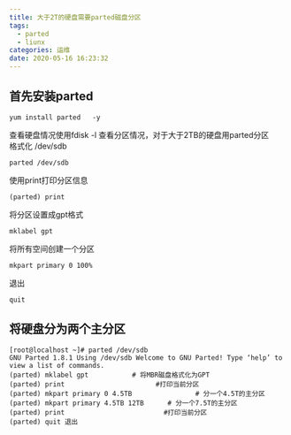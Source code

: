 ```yaml
---
title: 大于2T的硬盘需要parted磁盘分区
tags:
  - parted
  - liunx
categories: 运维
date: 2020-05-16 16:23:32
---
```

## 首先安装parted

    yum install parted   -y

查看硬盘情况使用fdisk -l 查看分区情况，对于大于2TB的硬盘用parted分区
<br/>格式化 /dev/sdb<br/>
  
    parted /dev/sdb

使用print打印分区信息

    (parted) print

将分区设置成gpt格式

    mklabel gpt    

将所有空间创建一个分区

    mkpart primary 0 100%

退出

    quit

## 将硬盘分为两个主分区

    [root@localhost ~]# parted /dev/sdb   
    GNU Parted 1.8.1 Using /dev/sdb Welcome to GNU Parted! Type ‘help’ to view a list of commands.
    (parted) mklabel gpt           # 将MBR磁盘格式化为GPT
    (parted) print                       #打印当前分区
    (parted) mkpart primary 0 4.5TB                # 分一个4.5T的主分区
    (parted) mkpart primary 4.5TB 12TB      # 分一个7.5T的主分区
    (parted) print                         #打印当前分区
    (parted) quit 退出
